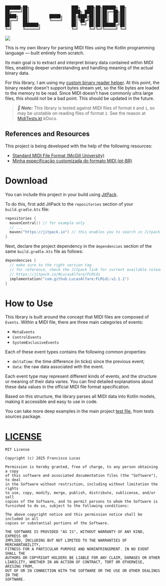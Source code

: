 ```
███████╗██╗                   ███╗   ███╗██╗██████╗ ██╗
██╔════╝██║                   ████╗ ████║██║██╔══██╗██║
█████╗  ██║         █████╗    ██╔████╔██║██║██║  ██║██║
██╔══╝  ██║         ╚════╝    ██║╚██╔╝██║██║██║  ██║██║
██║     ███████╗              ██║ ╚═╝ ██║██║██████╔╝██║
╚═╝     ╚══════╝              ╚═╝     ╚═╝╚═╝╚═════╝ ╚═╝
```
![](https://jitpack.io/v/LucasAlfare/FLMidi.svg)

This is my own library for parsing MIDI files using the Kotlin programming language — built entirely from scratch.

Its main goal is to extract and interpret binary data contained within MIDI files, enabling deeper understanding and handling meaning of the actual binary data.

For this library, I am using my [custom binary reader helper](https://github.com/LucasAlfare/FLBinary). At this point, the binary reader doesn't support bytes stream yet, so the file bytes are loaded to the memory to be read. Since MIDI doesn't have commonly ultra large files, this should not be a bad point. This should be updated in the future.

> _**🚧 Note:**_ This library is tested against MIDI files of format `0` and `1`, so may be unstable on reading files of format `2`. See the reason at [MidiTests.kt](src/test/kotlin/MidiTests.kt) _kDocs_. 

## References and Resources

This project is being developed with the help of the following resources:

- [Standard MIDI File Format (McGill University)](http://www.music.mcgill.ca/~ich/classes/mumt306/StandardMIDIfileformat.html)
- [Minha especificação customizada do formato MIDI (pt-BR)](https://gist.github.com/LucasAlfare/c4197b1b4776d4061b36cf6e99d06754)

# Download
You can include this project in your build using [JitPack](https://jitpack.io/#LucasAlfare/FLMidi).

To do this, first add JitPack to the `repositories` section of your `build.gradle.kts` file:
```kotlin
repositories {
  mavenCentral() // for example only
  // ...
  maven("https://jitpack.io") // this enables you to search in Jitpack
}
```

Next, declare the project dependency in the `dependencies` section of the same `build.gradle.kts` file as follows:
```kotlin
dependencies {
  // make sure to the right version tag
  // for reference, check the Jitpack link for current available releases:
  // https://jitpack.io/#LucasAlfare/FLMidi
  implementation("com.github.LucasAlfare:FLMidi:v2.1.1")
}
```

# How to Use

This library is built around the concept that MIDI files are composed of `Events`. Within a MIDI file, there are three main categories of events:

- `MetaEvents`
- `ControlEvents`
- `SystemExclusiveEvents`

Each of these event types contains the following common properties:

- `deltaTime`: the time difference (in ticks) since the previous event;
- `data`: the raw data associated with the event.

Each event type may represent different kinds of events, and the structure or meaning of their data varies. You can find detailed explanations about these data values in the official MIDI file format specification.

Based on this structure, the library parses all MIDI data into Kotlin models, making it accessible and easy to use in code.

You can take more deep examples in the main project [test file](src/test/kotlin/MidiTests.kt), from tests sources package.

# [LICENSE](LICENSE)
```
MIT License

Copyright (c) 2025 Francisco Lucas

Permission is hereby granted, free of charge, to any person obtaining a copy
of this software and associated documentation files (the "Software"), to deal
in the Software without restriction, including without limitation the rights
to use, copy, modify, merge, publish, distribute, sublicense, and/or sell
copies of the Software, and to permit persons to whom the Software is
furnished to do so, subject to the following conditions:

The above copyright notice and this permission notice shall be included in all
copies or substantial portions of the Software.

THE SOFTWARE IS PROVIDED "AS IS", WITHOUT WARRANTY OF ANY KIND, EXPRESS OR
IMPLIED, INCLUDING BUT NOT LIMITED TO THE WARRANTIES OF MERCHANTABILITY,
FITNESS FOR A PARTICULAR PURPOSE AND NONINFRINGEMENT. IN NO EVENT SHALL THE
AUTHORS OR COPYRIGHT HOLDERS BE LIABLE FOR ANY CLAIM, DAMAGES OR OTHER
LIABILITY, WHETHER IN AN ACTION OF CONTRACT, TORT OR OTHERWISE, ARISING FROM,
OUT OF OR IN CONNECTION WITH THE SOFTWARE OR THE USE OR OTHER DEALINGS IN THE
SOFTWARE.
```